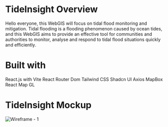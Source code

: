 # TideInsight Overview
Hello everyone, this WebGIS will focus on tidal flood monitoring and mitigation. Tidal flooding is a flooding phenomenon caused by ocean tides, and this WebGIS aims to provide an effective tool for communities and authorities to monitor, analyse and respond to tidal flood situations quickly and efficiently.

# Built with

React.js with Vite
React Router Dom
Tailwind CSS
Shadcn UI
Axios
MapBox
React Map GL

# TideInsight Mockup
![Wireframe - 1](https://github.com/Gerardusdavidbayuaji/Webgis-TideInsight/assets/142146086/aaa52f91-321b-4ae6-82a8-29c463481991)
